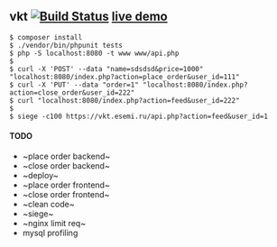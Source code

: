 vkt [![Build Status](https://travis-ci.org/esemi/vkt.svg?branch=master)](https://travis-ci.org/esemi/vkt) [live demo](https://vkt.esemi.ru/)
---


```
$ composer install
$ ./vendor/bin/phpunit tests
$ php -S localhost:8080 -t www www/api.php
$
$ curl -X 'POST' --data "name=sdsdsd&price=1000" "localhost:8080/index.php?action=place_order&user_id=111"
$ curl -X 'PUT' --data "order=1" "localhost:8080/index.php?action=close_order&user_id=222"
$ curl "localhost:8080/index.php?action=feed&user_id=222"
$
$ siege -c100 https://vkt.esemi.ru/api.php?action=feed&user_id=1

```


#### TODO

- ~place order backend~
- ~close order backend~
- ~deploy~
- ~place order frontend~
- ~close order frontend~
- ~clean code~
- ~siege~
- ~nginx limit req~
- mysql profiling
